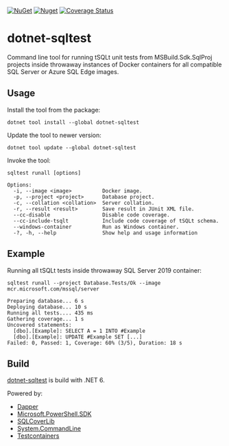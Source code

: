 [![NuGet](https://img.shields.io/nuget/v/dotnet-sqltest)](https://www.nuget.org/packages/dotnet-sqltest)
[![Nuget](https://img.shields.io/nuget/dt/dotnet-sqltest)](https://www.nuget.org/stats/packages/dotnet-sqltest?groupby=Version)
[![Coverage Status](https://img.shields.io/coveralls/github/cagrin/dotnet-sqltest)](https://coveralls.io/github/cagrin/dotnet-sqltest)


# dotnet-sqltest
Command line tool for running tSQLt unit tests from MSBuild.Sdk.SqlProj projects inside throwaway instances of Docker containers for all compatible SQL Server or Azure SQL Edge images.

## Usage
Install the tool from the package:

```dotnet tool install --global dotnet-sqltest```

Update the tool to newer version:

```dotnet tool update --global dotnet-sqltest```

Invoke the tool:

```sqltest runall [options]```

```
Options:
  -i, --image <image>          Docker image.
  -p, --project <project>      Database project.
  -c, --collation <collation>  Server collation.
  -r, --result <result>        Save result in JUnit XML file.
  --cc-disable                 Disable code coverage.
  --cc-include-tsqlt           Include code coverage of tSQLt schema.
  --windows-container          Run as Windows container.
  -?, -h, --help               Show help and usage information
```

## Example

Running all tSQLt tests inside throwaway SQL Server 2019 container:

```sqltest runall --project Database.Tests/Ok --image mcr.microsoft.com/mssql/server```

```
Preparing database... 6 s
Deploying database... 10 s
Running all tests.... 435 ms
Gathering coverage... 1 s
Uncovered statements:
  [dbo].[Example]: SELECT A = 1 INTO #Example
  [dbo].[Example]: UPDATE #Example SET [...]
Failed: 0, Passed: 1, Coverage: 60% (3/5), Duration: 18 s
```

## Build

[dotnet-sqltest](https://www.nuget.org/packages/dotnet-sqltest) is build with .NET 6.

Powered by:
- [Dapper](https://www.nuget.org/packages/Dapper)
- [Microsoft.PowerShell.SDK](https://www.nuget.org/packages/Microsoft.PowerShell.SDK)
- [SQLCoverLib](https://www.nuget.org/packages/SQLCoverLib)
- [System.CommandLine](https://www.nuget.org/packages/System.CommandLine)
- [Testcontainers](https://www.nuget.org/packages/Testcontainers)